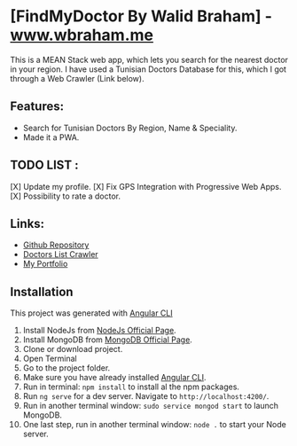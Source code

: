 # [FindMyDoctor By Walid Braham] - www.wbraham.me

This is a MEAN Stack web app, which lets you search for the nearest doctor in your region. I have used a Tunisian Doctors Database for this, which I got through a Web Crawler (Link below).

## Features:

- Search for Tunisian Doctors By Region, Name & Speciality.
- Made it a PWA.

## TODO LIST :

[X] Update my profile.
[X] Fix GPS Integration with Progressive Web Apps.
[X] Possibility to rate a doctor.

## Links:

- [Github Repository](https://github.com/wbraham/FindMyDoctor)
- [Doctors List Crawler](https://github.com/wbraham/WebCrawler)
- [My Portfolio](http://www.wbraham.me)

## Installation

This project was generated with [Angular CLI](https://github.com/angular/angular-cli)

1. Install NodeJs from [NodeJs Official Page](https://nodejs.org).
2. Install MongoDB from [MongoDB Official Page](https://www.mongodb.com/download-center/v2/community).
3. Clone or download project.
4. Open Terminal
5. Go to the project folder.
6. Make sure you have already installed [Angular CLI](https://github.com/angular/angular-cli).
7. Run in terminal: `npm install` to install al the npm packages.
8. Run `ng serve` for a dev server. Navigate to `http://localhost:4200/`.
9. Run in another terminal window: `sudo service mongod start` to launch MongoDB.
10. One last step, run in another terminal window: `node .` to start your Node server.
